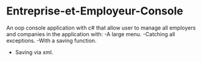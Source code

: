 # Entreprise-et-Employeur-Console
An oop console application with c# that allow user to manage all employers and companies in the application with:
-A large menu.
-Catching all exceptions.
-With a saving function.
- Saving via xml.
